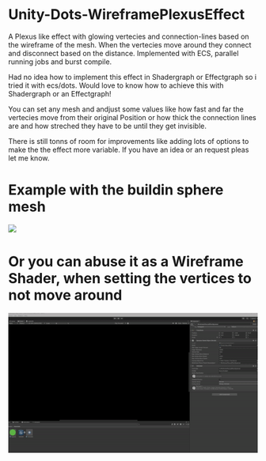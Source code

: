 # Unity-Dots-WireframePlexusEffect
A Plexus like effect with glowing vertecies and connection-lines based on the wireframe of the mesh. When the vertecies move around they connect and disconnect based on the distance. Implemented with ECS, parallel running jobs and burst compile.

Had no idea how to implement this effect in Shadergraph or Effectgraph so i tried it with ecs/dots. Would love to know how to achieve this with Shadergraph or an Effectgraph!

You can set any mesh and andjust some values like how fast and far the vertecies move from their original Position or how thick the connection lines are and how streched they have to be until they get invisible.

There is still tonns of room for improvements like adding lots of options to make the the effect more variable. If you have an idea or an request pleas let me know.

# Example with the buildin sphere mesh
![](https://github.com/Strieglitz/Unity-Dots-WireframePlexusEffect/blob/main/effect.gif)

# Or you can abuse it as a Wireframe Shader, when setting the vertices to not move around

![](https://github.com/Strieglitz/Unity-Dots-WireframePlexusEffect/blob/main/effect2.gif)
